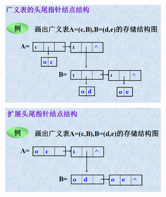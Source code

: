![Alt text](%E5%B9%BF%E4%B9%89%E8%A1%A8%E7%9A%84%E7%BB%93%E6%9E%84.png)

![Alt text](%E6%89%A9%E5%B1%95%E5%B9%BF%E4%B9%89%E8%A1%A8%E7%9A%84%E7%BB%93%E6%9E%84.png)
